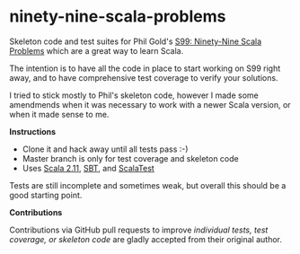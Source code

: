 # ninety-nine-scala-problems
Skeleton code and test suites for Phil Gold's [S99: Ninety-Nine Scala Problems](http://aperiodic.net/phil/scala/s-99/) which are a great way to learn Scala.

The intention is to have all the code in place to start working on S99 right away, and to have comprehensive test coverage to verify your solutions.

I tried to stick mostly to Phil's skeleton code, however I made some amendmends when it was necessary to work with a newer Scala version, or when it made sense to me.

__Instructions__

* Clone it and hack away until all tests pass :-)
* Master branch is only for test coverage and skeleton code
* Uses [Scala 2.11](http://www.scala-lang.org/news/2.11.7/), [SBT](http://www.scala-sbt.org/), and [ScalaTest](http://www.scalatest.org/) 

Tests are still incomplete and sometimes weak, but overall this should be a good starting point.

__Contributions__

Contributions via GitHub pull requests to improve _individual tests, test coverage, or skeleton code_ are gladly accepted from their original author.
